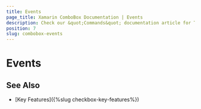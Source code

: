 ```yaml
---
title: Events
page_title: Xamarin ComboBox Documentation | Events
description: Check our &quot;Commands&quot; documentation article for Telerik ComboBox for Xamarin control.
position: 7
slug: combobox-events
---
```


# Events


## See Also

- [Key Features]({%slug checkbox-key-features%})
